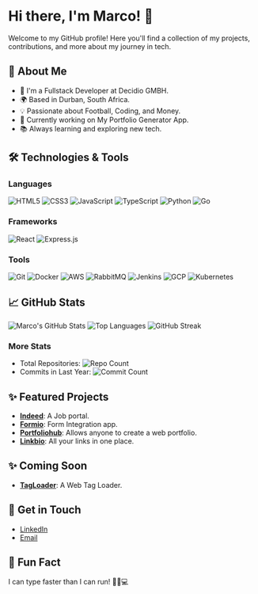 # Hi there, I'm Marco! 👋

Welcome to my GitHub profile! Here you'll find a collection of my projects, contributions, and more about my journey in tech.

## 🚀 About Me

- 💼 I'm a Fullstack Developer at Decidio GMBH.
- 🌍 Based in Durban, South Africa.
- 💡 Passionate about Football, Coding, and Money.
- 🎯 Currently working on My Portfolio Generator App.
- 📚 Always learning and exploring new tech.

## 🛠️ Technologies & Tools

### Languages
![HTML5](https://img.shields.io/badge/-HTML5-E34F26?style=flat-square&logo=html5&logoColor=white)
![CSS3](https://img.shields.io/badge/-CSS3-1572B6?style=flat-square&logo=css3)
![JavaScript](https://img.shields.io/badge/-JavaScript-F7DF1E?style=flat-square&logo=javascript&logoColor=black)
![TypeScript](https://img.shields.io/badge/-TypeScript-007ACC?style=flat-square&logo=typescript&logoColor=white)
![Python](https://img.shields.io/badge/-Python-3776AB?style=flat-square&logo=python&logoColor=white)
![Go](https://img.shields.io/badge/-Go-00ADD8?style=flat-square&logo=go&logoColor=white)

### Frameworks
![React](https://img.shields.io/badge/-React-61DAFB?style=flat-square&logo=react&logoColor=black)
![Express.js](https://img.shields.io/badge/-Express.js-000000?style=flat-square&logo=express&logoColor=white)

### Tools
![Git](https://img.shields.io/badge/-Git-F05032?style=flat-square&logo=git&logoColor=white)
![Docker](https://img.shields.io/badge/-Docker-2496ED?style=flat-square&logo=docker&logoColor=white)
![AWS](https://img.shields.io/badge/-AWS-232F3E?style=flat-square&logo=amazon-aws&logoColor=white)
![RabbitMQ](https://img.shields.io/badge/-RabbitMQ-FF6600?style=flat-square&logo=rabbitmq&logoColor=white)
![Jenkins](https://img.shields.io/badge/-Jenkins-D24939?style=flat-square&logo=jenkins&logoColor=white)
![GCP](https://img.shields.io/badge/-Google%20Cloud-4285F4?style=flat-square&logo=google-cloud&logoColor=white)
![Kubernetes](https://img.shields.io/badge/-Kubernetes-326CE5?style=flat-square&logo=kubernetes&logoColor=white)

## 📈 GitHub Stats

![Marco's GitHub Stats](https://github-readme-stats.vercel.app/api?username=codebymarco&show_icons=true&hide_title=true&count_private=true&include_all_commits=true&theme=radical)
![Top Languages](https://github-readme-stats.vercel.app/api/top-langs/?username=codebymarco&layout=compact&theme=radical)
![GitHub Streak](https://github-readme-streak-stats.herokuapp.com/?user=codebymarco&theme=radical)

### More Stats
- Total Repositories: ![Repo Count](https://img.shields.io/badge/Repos-20-blue)
- Commits in Last Year: ![Commit Count](https://img.shields.io/badge/Commits-500+-green)

## ✨ Featured Projects

- [**Indeed**](https://indeed-console.vercel.app): A Job portal.
- [**Formio**](https://formio-console.vercel.app): Form Integration app.
- [**Portfoliohub**](https://iportfolio-console.vercel.app): Allows anyone to create a web portfolio.
- [**Linkbio**](https://linkbio-console.vercel.app/): All your links in one place.

## ✨ Coming Soon

- [**TagLoader**](https://tag-console.vercel.app): A Web Tag Loader.

## 💬 Get in Touch

- [LinkedIn](https://www.linkedin.com/in/miguelmarco-ramcharan-34b04a277)
- [Email](mailto:miguelmarcoramcharan@gmail.com)

## 🎉 Fun Fact
I can type faster than I can run! 🏃‍♂️💻
